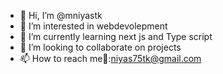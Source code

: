 - 👋 Hi, I’m @mniyastk
- 👀 I’m interested in webdevolepment
- 🌱 I’m currently learning next js and Type script
- 💞️ I’m looking to collaborate on projects
- 📫 How to reach me📧:niyas75tk@gmail.com

<!---
mniyastk/mniyastk is a ✨ special ✨ repository because its `README.md` (this file) appears on your GitHub profile.
You can click the Preview link to take a look at your changes.
--->
